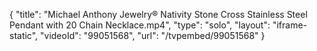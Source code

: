 {
    "title": "Michael Anthony Jewelry&reg; Nativity Stone Cross Stainless Steel Pendant with 20 Chain Necklace.mp4",
    "type": "solo",
    "layout": "iframe-static",
    "videoId": "99051568",
    "url": "\/tvpembed\/99051568"
}